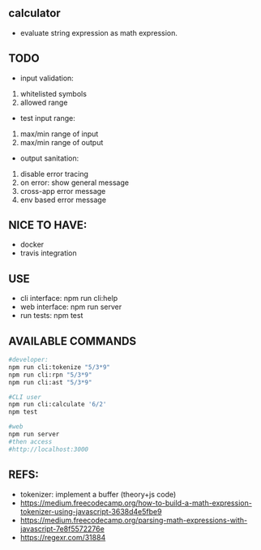 calculator
---
- evaluate string expression as math expression.

TODO
----
- input validation:
1. whitelisted symbols
2. allowed range

- test input range:
1. max/min range of input
2. max/min range of output

- output sanitation:
1. disable error tracing
2. on error: show general message
3. cross-app error message
4. env based error message 


NICE TO HAVE:
---
- docker
- travis integration

USE
------
- cli interface: npm run cli:help
- web interface: npm run server
- run tests:     npm test

AVAILABLE COMMANDS
-----
```bash
#developer:
npm run cli:tokenize "5/3*9"
npm run cli:rpn "5/3*9"
npm run cli:ast "5/3*9"

#CLI user
npm run cli:calculate '6/2'
npm test

#web
npm run server
#then access
#http://localhost:3000
```

REFS:
-----
-  tokenizer: implement a buffer (theory+js code)
- https://medium.freecodecamp.org/how-to-build-a-math-expression-tokenizer-using-javascript-3638d4e5fbe9
- https://medium.freecodecamp.org/parsing-math-expressions-with-javascript-7e8f5572276e
- https://regexr.com/31884
